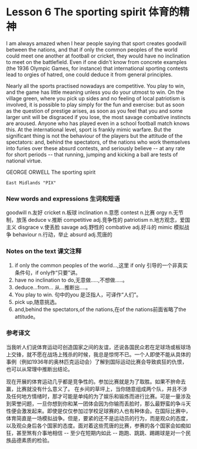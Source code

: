 # Lesson 6 The sporting spirit 体育的精神
I am always amazed when I hear people saying that sport creates goodwill between the nations, and that if only the common peoples of the world could meet one another at football or cricket, they would have no inclination to meet on the battlefield. Even if one didn't know from concrete examples (the 1936 Olympic Games, for instance) that international sporting contests lead to orgies of hatred, one could deduce it from general principles.

Nearly all the sports practised nowadays are competitive. You play to win, and the game has little meaning unless you do your utmost to win. On the village green, where you pick up sides and no feeling of local patriotism is involved, it is possible to play simply for the fun and exercise: but as soon as the question of prestige arises, as soon as you feel that you and some larger unit will be disgraced if you lose, the most savage combative instincts are aroused. Anyone who has played even in a school football match knows this. At the international level, sport is frankly mimic warfare. But the significant thing is not the behaviour of the players but the attitude of the spectators: and, behind the spectators, of the nations who work themselves into furies over these absurd contests, and seriously believe -- at any rate for short periods -- that running, jumping and kicking a ball are tests of national virtue.

GEORGE ORWELL The sporting spirit
	
	
	East Midlands "PIX"

### New words and expressions 生词和短语

goodwill n.友好
	cricket n.板球
	inclination n.意愿
	contest n.比赛
	orgy n.无节制，放荡
	deduce v.推断
	competitive adj.竞争性的
	patriotism n.地方观念，爱国主义
	disgrace v.使丢脸
	savage adj.野性的
	combative adj.好斗的
	mimic 模拟战争
	behaviour n.行动，举止
	absurd adj.荒唐的

### Notes on the text 课文注释

1. if only the common peoples of the world...,这里 if only 引导的一个非真实条件句，if only作“只要”讲。
2. have no inclination to do,无意做.....,不想做.....。
3. deduce...from... 从...推断出....。
4. You play to win. 句中的you 是泛指人，可译作“人们”。
5. pick up,随意挑选。
6. and,behind the spectators,of the nations,在of the nations前面省略了the attitude。

### 参考译文

当我听人们说体育运动可创造国家之间的友谊，还说各国民众若在足球场或板球场上交锋，就不愿在战场上残杀的时候，我总是惊愕不已。一个人即使不能从具体的事例（例如1936年的奥林匹克运动会）了解到国际运动比赛会导致疯狂的仇恨，也可以从常理中推断出结论。

现在开展的体育运动几乎都是竞争性的。参加比赛就是为了取胜。如果不拚命去赢，比赛就没有什么意义了。 在乡间的草坪上，当你随意组成两个队，并且不涉及任何地方情绪时，那才可能是单纯的为了娱乐和锻炼而进行比赛。可是一量涉及到荣誉问题，一旦你想到你和某一团体会因为你输而丢脸时，那么最野蛮的争斗天性便会激发起来。即使是仅仅参加过学校足球赛的人也有种体会。在国际比赛中，体育简直是一场模拟战争。但是，要紧的还不是运动员的行为，而是观众的态度，以及观众身后各个国家的态度。面对着这些荒唐的比赛，参赛的各个国家会如痴如狂，甚至煞有介事地相信 -- 至少在短期内如此 -- 跑跑、跳跳、踢踢球是对一个民族品德素质的检验。

